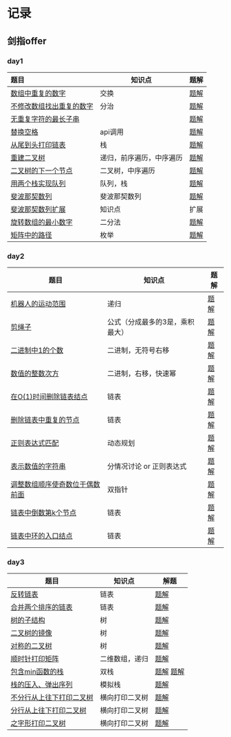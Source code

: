 # 记录

## 剑指offer

### day1

| 题目                                                         | 知识点                   | 题解                                             |
| :----------------------------------------------------------- | ------------------------ | ------------------------------------------------ |
| [数组中重复的数字](https://leetcode-cn.com/problems/shu-zu-zhong-zhong-fu-de-shu-zi-lcof/) | 交换                     | [题解](./sword/offer/day1/FindRepeatNumber.java) |
| [不修改数组找出重复的数字](https://www.acwing.com/problem/content/15/) | 分治                     | [题解](./sword/offer/day1/DuplicateInArray.java) |
| [无重复字符的最长子串](https://leetcode-cn.com/problems/longest-substring-without-repeating-characters/) |                          | [题解](./sword/offer/day1/SearchArray.java)      |
| [替换空格](https://leetcode-cn.com/problems/ti-huan-kong-ge-lcof/) | api调用                  | [题解](./sword/offer/day1/ReplaceSpaces.java)    |
| [从尾到头打印链表](https://leetcode-cn.com/problems/cong-wei-dao-tou-da-yin-lian-biao-lcof/) | 栈                       | [题解](sword/offer/day1/ReplaceSpaces.java)      |
| [重建二叉树](https://leetcode-cn.com/problems/zhong-jian-er-cha-shu-lcof/) | 递归，前序遍历，中序遍历 | [题解](sword/offer/day1/BuildTree.java)          |
| [二叉树的下一个节点](https://www.acwing.com/problem/content/description/31/) | 二叉树，中序遍历         | [题解](sword/offer/day1/InorderSuccessor.java)   |
| [用两个栈实现队列](https://leetcode-cn.com/problems/yong-liang-ge-zhan-shi-xian-dui-lie-lcof/) | 队列，栈                 | [题解](sword/offer/day1/MyQueue.java)            |
| [斐波那契数列](https://www.acwing.com/problem/content/19/)   | 斐波那契数列             | [题解](sword/offer/day1/Fibonacci.java)          |
| [斐波那契数列扩展](https://www.acwing.com/blog/content/25/)  | 知识点                   | 扩展                                             |
| [旋转数组的最小数字](https://www.acwing.com/problem/content/20/) | 二分法                   | [题解](sword/offer/day1/FindMin.java)            |
| [矩阵中的路径](https://www.acwing.com/problem/content/21/)   | 枚举                     | [题解](sword/offer/day1/HasPath.java)            |



### day2

| 题目                                                         | 知识点                          | 题解                                                 |
| ------------------------------------------------------------ | ------------------------------- | ---------------------------------------------------- |
| [机器人的运动范围](https://leetcode-cn.com/problems/ji-qi-ren-de-yun-dong-fan-wei-lcof) | 递归                            | [题解](sword/offer/day2/MovingCount.java)            |
| [剪绳子](https://leetcode-cn.com/problems/jian-sheng-zi-lcof/) | 公式（分成最多的3是，乘积最大） | [题解](sword/offer/day2/MaxProductAfterCutting.java) |
| [二进制中1的个数](https://leetcode-cn.com/problems/er-jin-zhi-zhong-1de-ge-shu-lcof/) | 二进制，无符号右移              | [题解](sword/offer/day2/NumberOf1.java)              |
| [数值的整数次方](https://leetcode-cn.com/problems/shu-zhi-de-zheng-shu-ci-fang-lcof/) | 二进制，右移，快速幂            | [题解](sword/offer/day2/Power.java)                  |
| [在O(1)时间删除链表结点](https://www.acwing.com/problem/content/85/) | 链表                            | [题解](sword/offer/day2/DeleteNode.java)             |
| [删除链表中重复的节点](https://www.acwing.com/problem/content/27/) | 链表                            | [题解](sword/offer/day2/DeleteDuplication.java)      |
| [正则表达式匹配](https://www.acwing.com/problem/content/28/) | 动态规划                        | [题解](sword/offer/day2/IsMatch.java)                |
| [表示数值的字符串](https://www.acwing.com/problem/content/29/) | 分情况讨论 or 正则表达式        | [题解](sword/offer/day2/IsNumber.java)               |
| [调整数组顺序使奇数位于偶数前面](https://www.acwing.com/problem/content/30/) | 双指针                          | [题解](sword/offer/day2/ReOrderArray.java)           |
| [链表中倒数第k个节点](https://www.acwing.com/problem/content/32/) | 链表                            | [题解](sword/offer/day2/FindKthToTail.java)          |
| [链表中环的入口结点](https://www.acwing.com/problem/content/86/) | 链表                            | [题解](sword/offer/day2/EntryNodeOfLoop.java)        |



### day3

| 题目                                                         | 知识点         | 解题                                                         |
| ------------------------------------------------------------ | -------------- | ------------------------------------------------------------ |
| [反转链表](https://www.acwing.com/problem/content/33/)       | 链表           | [题解](sword/offer/day3/ReverseList.java)                    |
| [合并两个排序的链表](https://www.acwing.com/problem/content/34/) | 链表           | [题解](sword/offer/day3/HasSubtree.java)                     |
| [树的子结构](https://www.acwing.com/problem/content/35/)     | 树             | [题解](sword/offer/day3/HasSubtree.java)                     |
| [二叉树的镜像](https://www.acwing.com/problem/content/37/)   | 树             | [题解](sword/offer/day3/Mirror.java)                         |
| [对称的二叉树](https://www.acwing.com/problem/content/38/)   | 树             | [题解](sword/offer/day3/IsSymmetric.java)                    |
| [顺时针打印矩阵](https://www.acwing.com/problem/content/39/) | 二维数组，递归 | [题解](sword/offer/day3/PrintMatrix.java)                    |
| [包含min函数的栈](https://www.acwing.com/problem/content/90/) | 双栈           | [题解](sword/offer/day3/MinStack2.java) [题解](sword/offer/day3/MinStack.java) |
| [栈的压入、弹出序列](https://www.acwing.com/problem/content/40/) | 模拟栈         | [题解](sword/offer/day3/IsPopOrder.java)                     |
| [不分行从上往下打印二叉树](https://www.acwing.com/problem/content/41/) | 横向打印二叉树 | [题解](sword/offer/day3/PrintFromTopToBottom1.java)          |
| [分行从上往下打印二叉树](https://www.acwing.com/problem/content/42/) | 横向打印二叉树 | [题解](sword/offer/day3/PrintFromTopToBottom2.java)          |
| [之字形打印二叉树](https://www.acwing.com/problem/content/43/) | 横向打印二叉树 | [题解](sword/offer/day3/PrintFromTopToBottom3.java)          |

